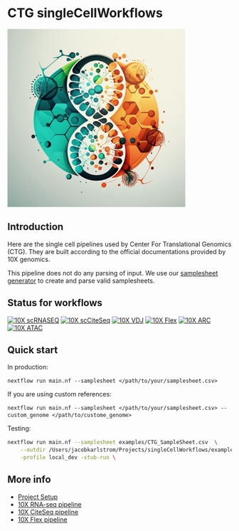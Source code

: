 # CTG singleCellWorkflows

<img src="images/singleCellLogo.png" alt="drawing" width="400"/>

## Introduction



Here are the single cell pipelines used by Center For Translational Genomics (CTG). They are built according to the official documentations provided by 10X genomics.

This pipeline does not do any parsing of input. We use our [samplesheet generator](https://github.com/ctg-lund/SampleSheetGenerator) to create and parse valid samplesheets.

## Status for workflows
[![10X scRNASEQ](https://img.shields.io/badge/10X-scRNAseq-brightgreen)](/subworkflows/scrnaseq.nf)
[![10X scCiteSeq](https://img.shields.io/badge/10X-scCiteSeq-brightgreen)](/subworkflows/scciteseq.nf) 
[![10X VDJ](https://img.shields.io/badge/10X-VDJ-brightgreen)](/subworkflows/scmulti.nf) [![10X Flex](https://img.shields.io/badge/10X-Flex-brightgreen)](/subworkflows/flexscrnaseq.nf)
[![10X ARC](https://img.shields.io/badge/10X-ARC-brightgreen)](/subworkflows/scarc.nf)[![10X ATAC](https://img.shields.io/badge/10X-ATAC-brightgreen)](/subworkflows/scatac.nf)

## Quick start
In production:
```
nextflow run main.nf --samplesheet </path/to/your/samplesheet.csv>
```
If you are using custom references:
```
nextflow run main.nf --samplesheet </path/to/your/samplesheet.csv> --custom_genome </path/to/custome_genome>
```
Testing:
```bash
nextflow run main.nf --samplesheet examples/CTG_SampleSheet.csv  \
    --outdir /Users/jacobkarlstrom/Projects/singleCellWorkflows/examples/output \
    -profile local_dev -stub-run \
```

## More info
* [Project Setup](/docs/Setup.md)
* [10X RNA-seq pipeline](/docs/scrna-10x.md)
* [10X CiteSeq pipeline](/docs/scciteseq-10x.md)
* [10X Flex pipeline](/docs/scflex-10x.md)
